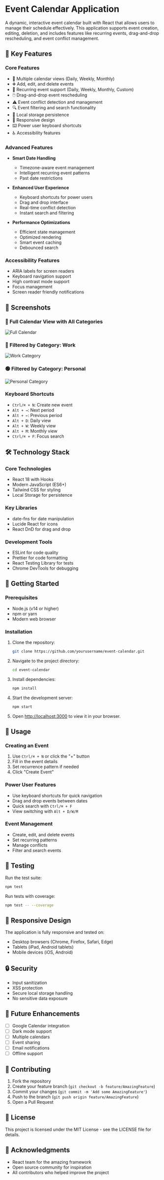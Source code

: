 # Event Calendar Application

A dynamic, interactive event calendar built with React that allows users to manage their schedule effectively. This application supports event creation, editing, deletion, and includes features like recurring events, drag-and-drop rescheduling, and event conflict management.

## 🌟 Key Features

### Core Features
- 📅 Multiple calendar views (Daily, Weekly, Monthly)
- ➕ Add, edit, and delete events
- 🔄 Recurring event support (Daily, Weekly, Monthly, Custom)
- 🖱️ Drag-and-drop event rescheduling
- ⚠️ Event conflict detection and management
- 🔍 Event filtering and search functionality
- 💾 Local storage persistence
- 📱 Responsive design
- ⌨️ Power user keyboard shortcuts
- ♿ Accessibility features

### Advanced Features
- **Smart Date Handling**
  - Timezone-aware event management
  - Intelligent recurring event patterns
  - Past date restrictions

- **Enhanced User Experience**
  - Keyboard shortcuts for power users
  - Drag and drop interface
  - Real-time conflict detection
  - Instant search and filtering

- **Performance Optimizations**
  - Efficient state management
  - Optimized rendering
  - Smart event caching
  - Debounced search

### Accessibility Features
- ARIA labels for screen readers
- Keyboard navigation support
- High contrast mode support
- Focus management
- Screen reader friendly notifications
## 📸 Screenshots

### 🔷 Full Calendar View with All Categories
![Full Calendar]((https://github.com/nandinidevi17/calendar/blob/4e9101b9645de1c13ce336eef65447de25f27f1c/src/assets/calendar-full.png))

### 🔵 Filtered by Category: Work
![Work Category](https://github.com/nandinidevi17/calendar/blob/4e9101b9645de1c13ce336eef65447de25f27f1c/src/assets/calendar-work.png)

### 🟢 Filtered by Category: Personal
![Personal Category](https://github.com/nandinidevi17/calendar/blob/4e9101b9645de1c13ce336eef65447de25f27f1c/src/assets/calendar-personal.png)


### Keyboard Shortcuts
- `Ctrl/⌘ + N`: Create new event
- `Alt + →`: Next period
- `Alt + ←`: Previous period
- `Alt + D`: Daily view
- `Alt + W`: Weekly view
- `Alt + M`: Monthly view
- `Ctrl/⌘ + F`: Focus search

## 🛠️ Technology Stack

### Core Technologies
- React 18 with Hooks
- Modern JavaScript (ES6+)
- Tailwind CSS for styling
- Local Storage for persistence

### Key Libraries
- date-fns for date manipulation
- Lucide React for icons
- React DnD for drag and drop

### Development Tools
- ESLint for code quality
- Prettier for code formatting
- React Testing Library for tests
- Chrome DevTools for debugging

## 🚀 Getting Started

### Prerequisites
- Node.js (v14 or higher)
- npm or yarn
- Modern web browser

### Installation

1. Clone the repository:
   ```bash
   git clone https://github.com/yourusername/event-calendar.git
   ```

2. Navigate to the project directory:
   ```bash
   cd event-calendar
   ```

3. Install dependencies:
   ```bash
   npm install
   ```

4. Start the development server:
   ```bash
   npm start
   ```

5. Open [http://localhost:3000](http://localhost:3000) to view it in your browser.

## 📖 Usage

### Creating an Event
1. Use `Ctrl/⌘ + N` or click the "+" button
2. Fill in the event details
3. Set recurrence pattern if needed
4. Click "Create Event"

### Power User Features
- Use keyboard shortcuts for quick navigation
- Drag and drop events between dates
- Quick search with `Ctrl/⌘ + F`
- View switching with `Alt + D/W/M`

### Event Management
- Create, edit, and delete events
- Set recurring patterns
- Manage conflicts
- Filter and search events

## 🧪 Testing

Run the test suite:
```bash
npm test
```

Run tests with coverage:
```bash
npm test -- --coverage
```

## 📱 Responsive Design

The application is fully responsive and tested on:
- Desktop browsers (Chrome, Firefox, Safari, Edge)
- Tablets (iPad, Android tablets)
- Mobile devices (iOS, Android)

## 🔒 Security

- Input sanitization
- XSS protection
- Secure local storage handling
- No sensitive data exposure

## 🎯 Future Enhancements

- [ ] Google Calendar integration
- [ ] Dark mode support
- [ ] Multiple calendars
- [ ] Event sharing
- [ ] Email notifications
- [ ] Offline support

## 🤝 Contributing

1. Fork the repository
2. Create your feature branch (`git checkout -b feature/AmazingFeature`)
3. Commit your changes (`git commit -m 'Add some AmazingFeature'`)
4. Push to the branch (`git push origin feature/AmazingFeature`)
5. Open a Pull Request

## 📄 License

This project is licensed under the MIT License - see the LICENSE file for details.

## 🙏 Acknowledgments

- React team for the amazing framework
- Open source community for inspiration
- All contributors who helped improve the project
